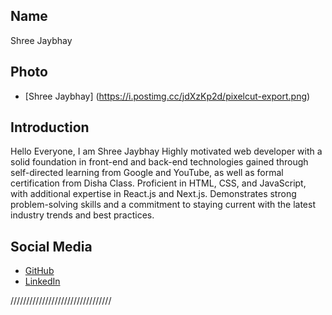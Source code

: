 ## Name
Shree Jaybhay

## Photo
- [Shree Jaybhay] (https://i.postimg.cc/jdXzKp2d/pixelcut-export.png)

## Introduction
Hello Everyone, I am Shree Jaybhay Highly motivated web developer with a solid foundation in front-end and back-end technologies gained through self-directed learning from Google and YouTube, as well as formal certification from Disha Class. Proficient in HTML, CSS, and JavaScript, with additional expertise in React.js and Next.js. Demonstrates strong problem-solving skills and a commitment to staying current with the latest industry trends and best practices.


## Social Media
- [GitHub](https://github.com/shreejaybhay)
- [LinkedIn](https://www.linkedin.com/in/shree-jaybhay-6559002b4/)

////////////////////////////////